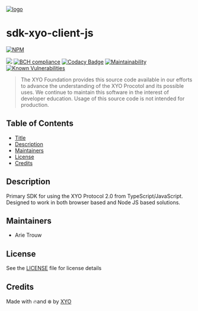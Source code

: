 [![logo][]](https://xyo.network)

# sdk-xyo-client-js

[![NPM](https://img.shields.io/npm/v/@xyo-network/sdk-xyo-client-js.svg)](https://www.npmjs.com/package/@xyo-network/sdk-xyo-client-js)

![](https://github.com/XYOracleNetwork/sdk-xyo-client-js/workflows/Build/badge.svg?branch=develop) [![BCH compliance](https://bettercodehub.com/edge/badge/XYOracleNetwork/sdk-xyo-client-js?branch=master)](https://bettercodehub.com/) [![Codacy Badge](https://app.codacy.com/project/badge/Grade/a002cfe8318b423eb879c3e2d2a863b9)](https://www.codacy.com/gh/XYOracleNetwork/sdk-xyo-client-js/dashboard?utm_source=github.com&utm_medium=referral&utm_content=XYOracleNetwork/sdk-xyo-client-js&utm_campaign=Badge_Grade) [![Maintainability](https://api.codeclimate.com/v1/badges/2763b2f223ba8822d0f6/maintainability)](https://codeclimate.com/github/XYOracleNetwork/sdk-xyo-client-js/maintainability)
[![Known Vulnerabilities](https://snyk.io/test/github/XYOracleNetwork/sdk-xyo-client-js/badge.svg?targetFile=package.json)](https://snyk.io/test/github/XYOracleNetwork/sdk-xyo-client-js?targetFile=package.json)

> The XYO Foundation provides this source code available in our efforts to advance the understanding of the XYO Procotol and its possible uses. We continue to maintain this software in the interest of developer education. Usage of this source code is not intended for production.

## Table of Contents

-   [Title](#sdk-xyo-js)
-   [Description](#description)
-   [Maintainers](#maintainers)
-   [License](#license)
-   [Credits](#credits)

## Description

Primary SDK for using the XYO Protocol 2.0 from TypeScript/JavaScript.  Designed to work in both browser based and Node JS based solutions.

## Maintainers

-   Arie Trouw

## License

See the [LICENSE](LICENSE) file for license details

## Credits

Made with 🔥and ❄️ by [XYO](https://xyo.network)

[logo]: https://cdn.xy.company/img/brand/XYO_full_colored.png
